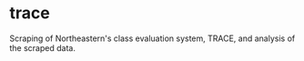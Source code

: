 # trace
Scraping of Northeastern's class evaluation system, TRACE, and analysis of the scraped data.
